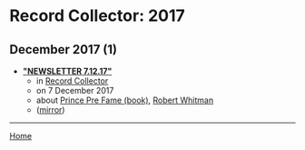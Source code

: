 # Record Collector: 2017

## December 2017 (1)

 - [**"NEWSLETTER 7.12.17"**](https://recordcollectormag.com/newsletter-7-12-17)
    - in [Record Collector](../../../publications/p-t/record-collector/index.md)
    - on 7 December 2017
    - about [Prince Pre Fame (book)](../../../topics/book/prince-pre-fame/index.md), [Robert Whitman](../../../topics/robert-whitman/index.md)
    - ([mirror](https://web.archive.org/web/*/https://recordcollectormag.com/newsletter-7-12-17))

----

[Home](../index.md)
